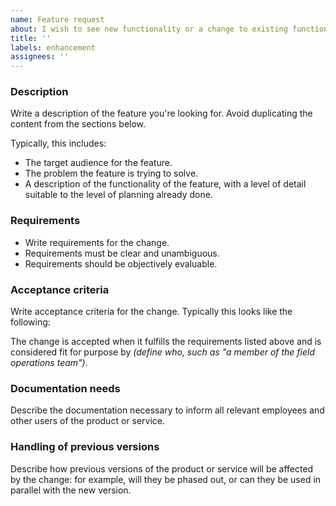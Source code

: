 ```yaml
---
name: Feature request
about: I wish to see new functionality or a change to existing functionality
title: ''
labels: enhancement
assignees: ''
---
```


### Description

Write a description of the feature you're looking for. Avoid duplicating the content from the sections below.

Typically, this includes:

* The target audience for the feature.
* The problem the feature is trying to solve.
* A description of the functionality of the feature, with a level of detail suitable to the level of planning already done.

### Requirements

* Write requirements for the change.
* Requirements must be clear and unambiguous.
* Requirements should be objectively evaluable.

### Acceptance criteria

Write acceptance criteria for the change. Typically this looks like the following:

The change is accepted when it fulfills the requirements listed above and is considered fit for purpose by *(define who, such as "a member of the field operations team")*.

### Documentation needs

Describe the documentation necessary to inform all relevant employees and other users of the product or service.

### Handling of previous versions

Describe how previous versions of the product or service will be affected by the change: for example, will they be phased out, or can they be used in parallel with the new version.
